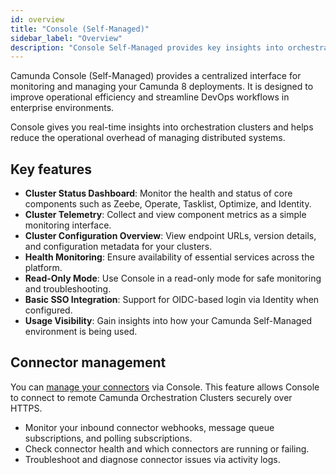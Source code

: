 ```yaml
---
id: overview
title: "Console (Self-Managed)"
sidebar_label: "Overview"
description: "Console Self-Managed provides key insights into orchestration cluster deployments, process orchestration usage, and streamlining usage tracking."
---
```


Camunda Console (Self-Managed) provides a centralized interface for monitoring and managing your Camunda 8 deployments. It is designed to improve operational efficiency and streamline DevOps workflows in enterprise environments.

Console gives you real-time insights into orchestration clusters and helps reduce the operational overhead of managing distributed systems.

## Key features

- **Cluster Status Dashboard**: Monitor the health and status of core components such as Zeebe, Operate, Tasklist, Optimize, and Identity.
- **Cluster Telemetry**: Collect and view component metrics as a simple monitoring interface.
- **Cluster Configuration Overview**: View endpoint URLs, version details, and configuration metadata for your clusters.
- **Health Monitoring**: Ensure availability of essential services across the platform.
- **Read-Only Mode**: Use Console in a read-only mode for safe monitoring and troubleshooting.
- **Basic SSO Integration**: Support for OIDC-based login via Identity when configured.
- **Usage Visibility**: Gain insights into how your Camunda Self-Managed environment is being used.

## Connector management

You can [manage your connectors](/components/console/manage-clusters/manage-connectors.md) via Console. This feature allows Console to connect to remote Camunda Orchestration Clusters securely over HTTPS.

- Monitor your inbound connector webhooks, message queue subscriptions, and polling subscriptions.
- Check connector health and which connectors are running or failing.
- Troubleshoot and diagnose connector issues via activity logs.
